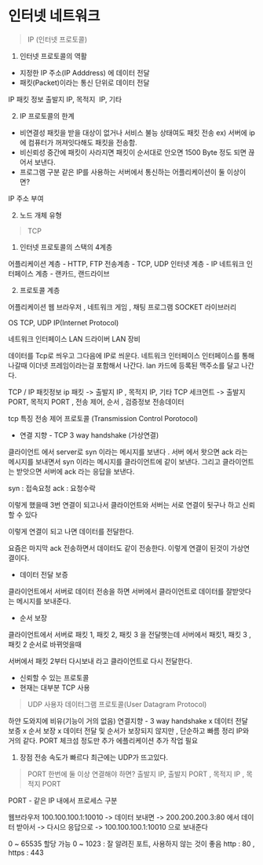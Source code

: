 # 인터넷 네트워크

> IP (인터넷 프로토콜)

1. 인터넷 프로토콜의 역활

- 지정한 IP 주소(IP Adddress) 에 데이터 전달
- 패킷(Packet)이라는 통신 단위로 데이터 전달

IP 패킷 정보
출발지 IP, 목적지  IP, 기타

2. IP 프로토콜의 한계

- 비연결성
  패킷을 받을 대상이 없거나 서비스 불능 상태여도 패킷 전송
  ex) 서버에 ip에 컴퓨터가 꺼져잇다해도 패킷을 전송함.
- 비신뢰성
  중간에 패킷이 사라지면
  패킷이 순서대로 안오면
  1500 Byte 정도 되면 끊어서 보낸다.
- 프로그램 구분
  같은 IP를 사용하는 서버에서 통신하는 어플리케이션이 둘 이상이면?

IP 주소 부여

2. 노드 개체 유형

> TCP 

1. 인터넷 프로토콜의 스택의 4계층

어플리케이션 계층 - HTTP, FTP
전송계층 - TCP, UDP
인터넷 계층 - IP
네트워크 인터페이스 계층 - 랜카드, 랜드라이브

2. 프로토콜 계층

어플리케이션       웹 브라우저 , 네트워크 게임 , 채팅 프로그램
                                SOCKET 라이브러리

OS                  TCP, UDP
                    IP(Internet Protocol)

네트워크 인터페이스   LAN 드라이버
                    LAN 장비   

데이터를 Tcp로 씌우고 그다음에 IP로 씌운다.
네트워크 인터페이스 인터페이스를 통해 나갈때 이더넷 프레임이라는걸 포함해서 나간다.
lan 카드에 등록된 맥주소를 달고 나간다.

TCP / IP 패킷정보
ip 패킷 -> 출발지 IP , 목적지 IP, 기타
TCP 세크먼트 -> 출발지 PORT, 목적지 PORT , 전송 제어, 순서 , 검증정보
전송데이터

tcp 특징 
전송 제어 프로토콜 (Transmission Control Porotocol)
- 연결 지향 - TCP 3 way handshake (가상연결)

클라이언트 에서 server로 syn 이라는 메시지를 보낸다 . 
서버 에서 왓으면 ack 라는 메시지를 보내면서 syn 이라는 메시지를 클라이언트에 같이 보낸다.
그리고 클라이언트는 받앗으면 서버에 ack 라는 응답을 보낸다.

syn : 접속요청
ack : 요청수락

이렇게 했을때 3번 연결이 되고나서 클라이언트와 서버는 서로 연결이 됫구나 하고 신뢰할 수 있다

이렇게 연결이 되고 나면 데이터를 전달한다.

요즘은 마지막 ack 전송하면서 데이터도 같이 전송한다.
이렇게 연결이 된것이 가상연결이다.

- 데이터 전달 보증

클라이언트에서 서버로 데이터 전송을 하면 서버에서 클라이언트로 데이터를 잘받앗다는 메시지를 보내준다.

- 순서 보장

클라이언트에서 서버로 패킷 1, 패킷 2, 패킷 3 을 전달햇는데
서버에서 패킷1, 패킷 3 , 패킷 2 순서로 바뀌엇을때 

서버에서 패킷 2부터 다시보내 라고 클라이언트로 다시 전달한다.

- 신뢰할 수 있는 프로토콜
- 현재는 대부분 TCP 사용

> UDP
사용자 데이터그램 프로토콜(User Datagram Protocol)

하얀 도와지에 비유(기능이 거의 없음)
연결지향 - 3 way handshake x
데이터 전달 보증 x
순서 보장 x
데이터 전달 및 순서가 보장되지 않지만 , 단순하고 빠름
정리
IP와 거의 같다. PORT 체크섬 정도만 추가
에플리케이션 추가 작업 필요

1. 장점 
전송 속도가 빠르다
최근에는 UDP가 뜨고있다.

> PORT
한번에 둘 이상 연결해야 하면?
출발지 IP, 출발지 PORT , 목적지 IP , 목적지 PORT

PORT - 같은 IP 내에서 프로세스 구분

웹브라우저 100.100.100.1:10010 -> 데이터 보내면 -> 200.200.200.3:80 에서 데이터 받아서 -> 다시으 응답으로 -> 100.100.100.1:10010  으로 보내준다

0 ~ 65535 할당 가능
0 ~ 1023 : 잘 알려진 포트, 사용하지 않는 것이 좋음
http : 80 , https : 443
